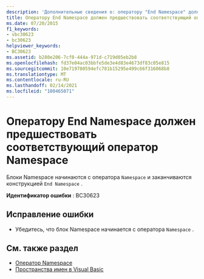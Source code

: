 ```yaml
---
description: 'Дополнительные сведения о: оператору "End Namespace" должен предшествовать соответствующий оператор "Namespace"'
title: Оператору End Namespace должен предшествовать соответствующий оператор Namespace
ms.date: 07/20/2015
f1_keywords:
- vbc30623
- bc30623
helpviewer_keywords:
- BC30623
ms.assetid: b280e206-7cf0-444a-971d-c719d05eb2b8
ms.openlocfilehash: fd37e04ac03bbfe5de3e4d83e4673df83c05e815
ms.sourcegitcommit: 10e719780594efc781b15295e499c66f316068b8
ms.translationtype: MT
ms.contentlocale: ru-RU
ms.lasthandoff: 02/14/2021
ms.locfileid: "100465071"
---
```

# <a name="end-namespace-must-be-preceded-by-a-matching-namespace"></a>Оператору End Namespace должен предшествовать соответствующий оператор Namespace

Блоки Namespace начинаются с оператора `Namespace` и заканчиваются конструкцией `End Namespace` .  
  
 **Идентификатор ошибки** : BC30623  
  
## <a name="to-correct-this-error"></a>Исправление ошибки  
  
- Убедитесь, что блок Namespace начинается с оператора `Namespace` .  
  
## <a name="see-also"></a>См. также раздел

- [Оператор Namespace](../language-reference/statements/namespace-statement.md)
- [Пространства имен в Visual Basic](../programming-guide/program-structure/namespaces.md)
